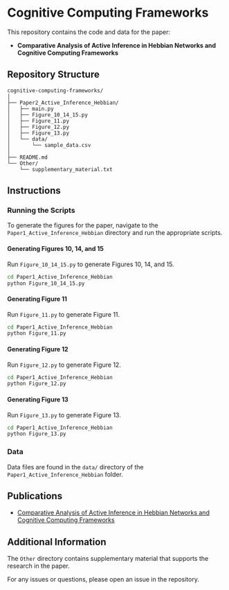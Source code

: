 # Cognitive Computing Frameworks

This repository contains the code and data for the paper:
- **Comparative Analysis of Active Inference in Hebbian Networks and Cognitive Computing Frameworks**

## Repository Structure

```
cognitive-computing-frameworks/
│
├── Paper2_Active_Inference_Hebbian/
│   ├── main.py
│   ├── Figure_10_14_15.py
│   ├── Figure_11.py
│   ├── Figure_12.py
│   ├── Figure_13.py
│   └── data/
│       └── sample_data.csv
│
├── README.md
└── Other/
    └── supplementary_material.txt
```

## Instructions

### Running the Scripts

To generate the figures for the paper, navigate to the `Paper1_Active_Inference_Hebbian` directory and run the appropriate scripts.

#### Generating Figures 10, 14, and 15

Run `Figure_10_14_15.py` to generate Figures 10, 14, and 15.

```bash
cd Paper1_Active_Inference_Hebbian
python Figure_10_14_15.py
```

#### Generating Figure 11

Run `Figure_11.py` to generate Figure 11.

```bash
cd Paper1_Active_Inference_Hebbian
python Figure_11.py
```

#### Generating Figure 12

Run `Figure_12.py` to generate Figure 12.

```bash
cd Paper1_Active_Inference_Hebbian
python Figure_12.py
```

#### Generating Figure 13

Run `Figure_13.py` to generate Figure 13.

```bash
cd Paper1_Active_Inference_Hebbian
python Figure_13.py
```

### Data

Data files are found in the `data/` directory of the `Paper1_Active_Inference_Hebbian` folder.

## Publications

- [Comparative Analysis of Active Inference in Hebbian Networks and Cognitive Computing Frameworks](https://zenodo.org/records/12562484)

## Additional Information

The `Other` directory contains supplementary material that supports the research in the paper.

For any issues or questions, please open an issue in the repository.







